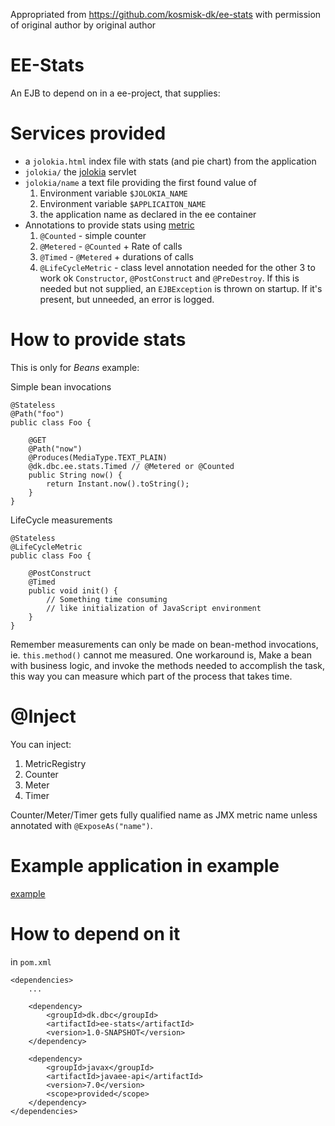 Appropriated from https://github.com/kosmisk-dk/ee-stats with permission of original author by original author

# EE-Stats

An EJB to depend on in a ee-project, that supplies:

# Services provided

* a `jolokia.html` index file with stats (and pie chart) from the application
* `jolokia/` the [jolokia](http://jolokia.org/) servlet
* `jolokia/name` a text file providing the first found value of
    1. Environment variable `$JOLOKIA_NAME`
    1. Environment variable `$APPLICAITON_NAME`
    1. the application name as declared in the ee container
* Annotations to provide stats using [metric](https://metrics.dropwizard.io/)
    1. `@Counted` - simple counter
    1. `@Metered` - `@Counted` + Rate of calls
    1. `@Timed` - `@Metered` + durations of calls
    1. `@LifeCycleMetric` - class level annotation needed for the other 3
       to work ok `Constructor`, `@PostConstruct` and `@PreDestroy`. If this
       is needed but not supplied, an `EJBException` is thrown on startup. If
       it's present, but unneeded, an error is logged.

# How to provide stats

This is only for *Beans* example:

Simple bean invocations

    @Stateless
    @Path("foo")
    public class Foo {

        @GET
        @Path("now")
        @Produces(MediaType.TEXT_PLAIN)
        @dk.dbc.ee.stats.Timed // @Metered or @Counted
        public String now() {
            return Instant.now().toString();
        }
    }

LifeCycle measurements

    @Stateless
    @LifeCycleMetric
    public class Foo {

        @PostConstruct
        @Timed
        public void init() {
            // Something time consuming
            // like initialization of JavaScript environment
        }
    }

Remember measurements can only be made on bean-method invocations, ie.
`this.method()` cannot me measured.
One workaround is, Make a bean with business logic, and invoke the methods
needed to accomplish the task, this way you can measure which part of the
process that takes time.

# @Inject

You can inject:
 1. MetricRegistry
 1. Counter
 1. Meter
 1. Timer

Counter/Meter/Timer gets fully qualified name as JMX metric name unless annotated
with `@ExposeAs("name")`.

# Example application in example

[example](example/)

# How to depend on it

in `pom.xml`

    <dependencies>
        ...

        <dependency>
            <groupId>dk.dbc</groupId>
            <artifactId>ee-stats</artifactId>
            <version>1.0-SNAPSHOT</version>
        </dependency>

        <dependency>
            <groupId>javax</groupId>
            <artifactId>javaee-api</artifactId>
            <version>7.0</version>
            <scope>provided</scope>
        </dependency>
    </dependencies>
